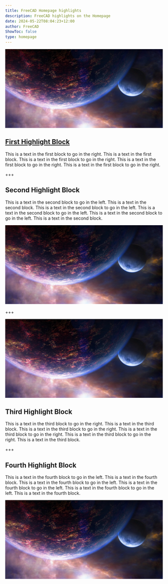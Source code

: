 ```yaml
---
title: FreeCAD Homepage highlights
description: FreeCAD highlights on the Homepage
date: 2024-05-22T08:04:23+12:00
author: FreeCAD
ShowToc: false
type: homepage
---
```


[![LINK TO GITHUB](space_1.jpg)](https://github.com/freecad 'Link to GitHub')

## [First Highlight Block](https://github.com/freecad 'Link to GitHub')

This is a text in the first block to go in the right. This is a text in the first block. This is a text in the first block to go in the right. This is a text in the first block to go in the right. This is a text in the first block to go in the right.

+++

## Second Highlight Block

This is a text in the second block to go in the left. This is a text in the second block. This is a text in the second block to go in the left. This is a text in the second block to go in the left. This is a text in the second block to go in the left. This is a text in the second block.

![](space_1.jpg)

+++

![](space_1.jpg)

## Third Highlight Block

This is a text in the third block to go in the right. This is a text in the third block. This is a text in the third block to go in the right. This is a text in the third block to go in the right. This is a text in the third block to go in the right. This is a text in the third block.

+++

## Fourth Highlight Block

This is a text in the fourth block to go in the left. This is a text in the fourth block. This is a text in the fourth block to go in the left. This is a text in the fourth block to go in the left. This is a text in the fourth block to go in the left. This is a text in the fourth block.

![](space_1.jpg)
